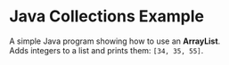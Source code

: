 # Java Collections Example

A simple Java program showing how to use an **ArrayList**.  
Adds integers to a list and prints them: `[34, 35, 55]`.
